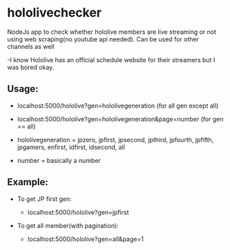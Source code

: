# hololivechecker
NodeJs app to check whether hololive members are live streaming or not using web scraping(no youtube api needed).
Can be used for other channels as well

-I know Hololive has an official schedule website for their streamers but I was bored okay.


## Usage:

  - localhost:5000/hololive?gen=hololivegeneration (for all gen except all)
  - localhost:5000/hololive?gen=hololivegeneration&page=number  (for gen == all)

  - hololivegeneration = jpzero, jpfirst, jpsecond, jpthird, jpfourth, jpfifth, jpgamers, enfirst, idfirst, idsecond, all
  - number = basically a number

## Example:
  - To get JP first gen:
    - localhost:5000/hololive?gen=jpfirst
   
  - To get all member(with pagination):
      - localhost:5000/hololive?gen=all&page=1 


